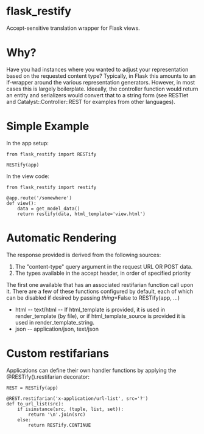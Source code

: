 flask_restify
=============

Accept-sensitive translation wrapper for Flask views.

Why?
====

Have you had instances where you wanted to adjust your representation
based on the requested content type?  Typically, in Flask this amounts to
an if-wrapper around the various representation generators.  However,
in most cases this is largely boilerplate.  Ideeally, the controller
function would return an entity and serializers would convert that to a
string form (see RESTlet and Catalyst::Controller::REST for examples from
other languages).

Simple Example
==============

In the app setup:

    from flask_restify import RESTify
    
    RESTify(app)

In the view code:

    from flask_restify import restify

    @app.route('/somewhere')
    def view():
        data = get_model_data()
        return restify(data, html_template='view.html')

Automatic Rendering
===================

The response provided is derived from the following sources:

 1. The "content-type" query argument in the request URL OR POST data.
 1. The types available in the accept header, in order of specified priority

The first one available that has an associated restifarian function call
upon it.  There are a few of these functions configured by default, each of
which can be disabled if desired by passing *thing*=False to RESTify(app,
...)

 * html -- text/html -- If html_template is provided, it is used in 
    render_template (by file), or if html_template_source is provided it 
    is used in render_template_string.
 * json -- application/json, text/json

Custom restifarians
===================

Applications can define their own handler functions by applying the
@RESTify().restifarian decorator:

    REST = RESTify(app)

    @REST.restifarian('x-application/url-list', src='?')
    def to_url_list(src):
        if isinstance(src, (tuple, list, set)):
            return '\n'.join(src)
        else:
            return RESTify.CONTINUE

